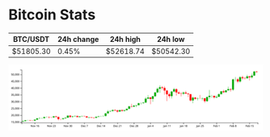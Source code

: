 # Bitcoin Stats

BTC/USDT|24h change|24h high|24h low|
|---|---|---|---|
|$51805.30|0.45%|$52618.74|$50542.30|

<img src="./chart.svg">
